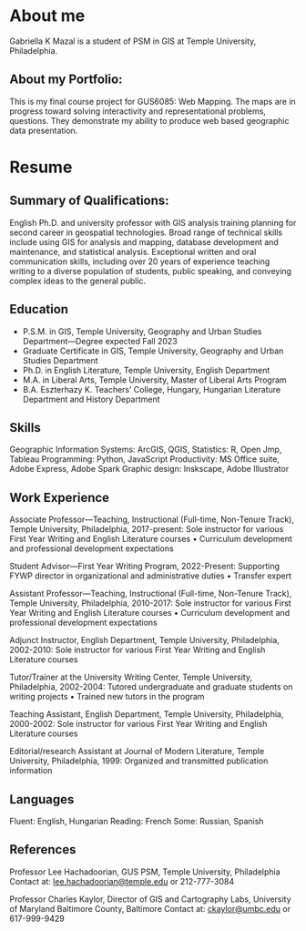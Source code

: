 # About me
Gabriella K Mazal is a student of 
PSM in GIS at Temple University, Philadelphia.

## About my Portfolio:
This is my final course project for GUS6085: Web Mapping.
The maps are in progress toward solving interactivity 
and representational problems, questions. They demonstrate 
my ability to produce web based geographic data presentation.

# Resume
## Summary of Qualifications: 
English Ph.D. and university professor with GIS analysis training planning for second career in geospatial technologies. Broad range of technical skills include using GIS for analysis and mapping, database development and maintenance, and statistical analysis. Exceptional written and oral communication skills, including over 20 years of experience teaching writing to a diverse population of students, public speaking, and conveying complex ideas to the general public.

## Education	
- P.S.M.	in GIS, Temple University, Geography and Urban Studies Department—Degree expected Fall 2023
- Graduate Certificate in GIS, Temple University, Geography and Urban Studies Department
- Ph.D. in English Literature, Temple University, English Department
- M.A. in Liberal Arts, Temple University, Master of Liberal Arts Program
- B.A. Eszterhazy K. Teachers’ College, Hungary, Hungarian Literature Department and History Department

## Skills
Geographic Information Systems: ArcGIS, QGIS, 
Statistics: R, Open Jmp, Tableau 
Programming: Python, JavaScript
Productivity: MS Office suite, Adobe Express, Adobe Spark
Graphic design: Inskscape, Adobe Illustrator

## Work Experience
Associate Professor—Teaching, Instructional (Full-time, Non-Tenure Track), Temple University, Philadelphia, 2017-present: 
Sole instructor for various First Year Writing and English Literature courses
•	Curriculum development and professional development expectations

Student Advisor—First Year Writing Program, 2022-Present:
Supporting FYWP director in organizational and administrative duties
•	Transfer expert

Assistant Professor—Teaching, Instructional (Full-time, Non-Tenure Track), Temple University, Philadelphia, 2010-2017: 
Sole instructor for various First Year Writing and English Literature courses
•	Curriculum development and professional development expectations

Adjunct Instructor, English Department, Temple University, Philadelphia, 2002-2010:
Sole instructor for various First Year Writing and English Literature courses

Tutor/Trainer at the University Writing Center, Temple University, Philadelphia, 2002-2004:
Tutored undergraduate and graduate students on writing projects
•	Trained new tutors in the program

Teaching Assistant, English Department, Temple University, Philadelphia, 2000-2002:
Sole instructor for various First Year Writing and English Literature courses

Editorial/research Assistant at Journal of Modern Literature, Temple University, Philadelphia, 1999:
Organized and transmitted publication information 

## Languages
Fluent: English, Hungarian
Reading: French
Some: Russian, Spanish

## References
Professor Lee Hachadoorian, GUS PSM, Temple University, Philadelphia
Contact at: lee.hachadoorian@temple.edu or 212-777-3084

Professor Charles Kaylor, Director of GIS and Cartography Labs, University of Maryland Baltimore County, Baltimore
Contact at: ckaylor@umbc.edu or 617-999-9429
